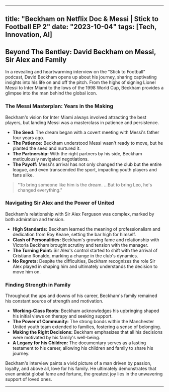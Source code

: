 
---
title: "Beckham on Netflix Doc & Messi | Stick to Football EP 2"
date: "2023-10-04"
tags: [Tech, Innovation, AI]
---

## Beyond The Bentley: David Beckham on Messi, Sir Alex and Family

In a revealing and heartwarming interview on the "Stick to Football" podcast, David Beckham opens up about his journey, sharing captivating insights into his life on and off the pitch. From the highs of signing Lionel Messi to Inter Miami to the lows of the 1998 World Cup, Beckham provides a glimpse into the man behind the global icon.

### The Messi Masterplan: Years in the Making

Beckham's vision for Inter Miami always involved attracting the best players, but landing Messi was a masterclass in patience and persistence. 

* **The Seed:** The dream began with a covert meeting with Messi's father four years ago. 
* **The Patience:** Beckham understood Messi wasn't ready to move, but he planted the seed and nurtured it.
* **The Partnership:**  With the right partners by his side, Beckham meticulously navigated negotiations.
* **The Payoff:**  Messi's arrival has not only changed the club but the entire league, and even transcended the sport, impacting youth players and fans alike.

> "To bring someone like him is the dream. ...But to bring Leo, he's changed everything."

### Navigating Sir Alex and the Power of United

Beckham's relationship with Sir Alex Ferguson was complex, marked by both admiration and tension.

* **High Standards:**  Beckham learned the meaning of professionalism and dedication from Roy Keane, setting the bar high for himself. 
* **Clash of Personalities:**  Beckham's growing fame and relationship with Victoria Beckham brought scrutiny and tension with the manager.
* **The Turning Point:**  Sir Alex's control started to shift with the arrival of Cristiano Ronaldo, marking a change in the club's dynamics.
* **No Regrets:**  Despite the difficulties, Beckham recognizes the role Sir Alex played in shaping him and ultimately understands the decision to move him on.

### Finding Strength in Family

Throughout the ups and downs of his career, Beckham's family remained his constant source of strength and motivation. 

* **Working-Class Roots:**  Beckham acknowledges his upbringing shaped his initial views on therapy and seeking support.
* **The Power of Community:** The strong bonds within the Manchester United youth team extended to families, fostering a sense of belonging.
* **Making the Right Decisions:** Beckham emphasizes that all his decisions were motivated by his family's well-being. 
* **A Legacy for his Children:** The documentary serves as a lasting testament to his career, allowing his children and family to share his journey.

Beckham's interview paints a vivid picture of a man driven by passion, loyalty, and above all, love for his family.  He ultimately demonstrates that even amidst global fame and fortune, the greatest joy lies in the unwavering support of loved ones.

---
        